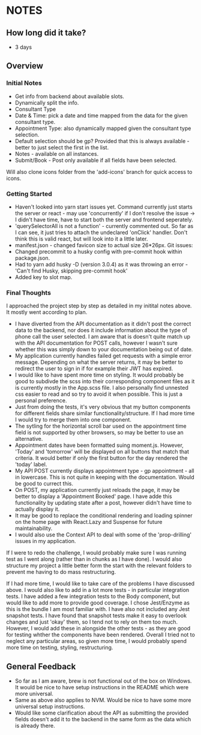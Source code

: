 # NOTES

## How long did it take?

- 3 days

## Overview

### Initial Notes
- Get info from backend about available slots.
- Dynamically split the info.
- Consultant Type
- Date & Time: pick a date and time mapped from the data for the given consultant type.
- Appointment Type: also dynamically mapped given the consultant type selection.
- Default selection should be gp? Provided that this is always available - better to just select the first in the list.
- Notes - available on all instances.
- Submit/Book - Post only available if all fields have been selected. 

Will also clone icons folder from the 'add-icons' branch for quick access to icons.

### Getting Started
- Haven't looked into yarn start issues yet. Command currently just starts the server or react - may use 'concurrently' if I don't resolve the issue -> I didn't have time, have to start both the server and frontend seperately.
- 'querySelectorAll is not a function' - currently commented out. So far as I can see, it just tries to attach the undeclared 'onClick' handler. Don't think this is valid react, but will look into it a little later. 
- manifest.json - changed favicon size to actual size 26*26px. 
Git issues:
- Changed precommit to a husky config with pre-commit hook within package.json.
- Had to yarn add husky -D (version 3.0.4) as it was throwing an error - 'Can't find Husky, skipping pre-commit hook'
- Added key to slot map.

### Final Thoughts

I approached the project step by step as detailed in my initital notes above. It mostly went according to plan.

- I have diverted from the API documentation as it didn't post the correct data to the backend, nor does it include information about the type of phone call the user selected. I am aware that is doesn't quite match up with the API documentation for POST calls, however I wasn't sure whether this was simply down to your documentation being out of date.
- My application currently handles failed get requests with a simple error message. Depending on what the server returns, it may be better to redirect the user to sign in if for example their JWT has expired.
- I would like to have spent more time on styling. It would probably be good to subdivde the scss into their corresponding component files as it is currently mostly in the App.scss file. I also personally find unnested css easier to read and so try to avoid it when possible. This is just a personal preference. 
- Just from doing the tests, it's very obvious that my button components for different fields share similar functionality/structure. If I had more time I would try to merge them into one component. 
- The sytling for the horizontal scroll bar used on the appointment time field is not supported by other browsers, so may be better to use an alternative.
- Appointment dates have been formatted suing moment.js. However, 'Today' and 'tomorrow' will be displayed on all buttons that match that criteria. It would better if only the first button for the day rendered the 'today' label. 
- My API POST currently displays appointment type - gp appointment - all in lowercase. This is not quite in keeping with the documentation. Would be good to currect this.
- On POST, my application currently just reloads the page, it may be better to display a 'Appointment Booked' page. I have adde this functionality by updating state after a post, however didn't have time to actually display it.
- It may be good to replace the conditional rendering and loading spinner on the home page with React.Lazy and Suspense for future maintainability.
- I would also use the Context API to deal with some of the 'prop-drilling' issues in my application.

If I were to redo the challenge, I would probably make sure I was running test as I went along (rather than in chunks as I have done). I would also structure my project a little better form the start with the relevant folders to prevent me having to do mass restructuring. 

If I had more time, I would like to take care of the problems I have discussed above. I would also like to add in a lot more tests - in particular integration tests. I have added a few integration tests to the Body component, but would like to add more to provide good coverage. I chose Jest/Enzyme as this is the bundle I am most familiar with. I have also not included any Jest snapshot tests. I have found that snapshot tests make it easy to overlook changes and just 'okay' them, so I tend not to rely on them too much. However, I would add these in alongside the other tests - as they are good for testing whther the components have been rendered. 
Overall I tried not to neglect any particular areas, so given more time, I would probably spend more time on testing, styling, restructuring.

## General Feedback

- So far as I am aware, brew is not functional out of the box on Windows. It would be nice to have setup instructions in the README which were more universal. 
- Same as above also applies to NVM. Would be nice to have some more universal setup instructions.
- Would like some clarification about the API as submitting the provided fields doesn't add it to the backend in the same form as the data which is already there.

